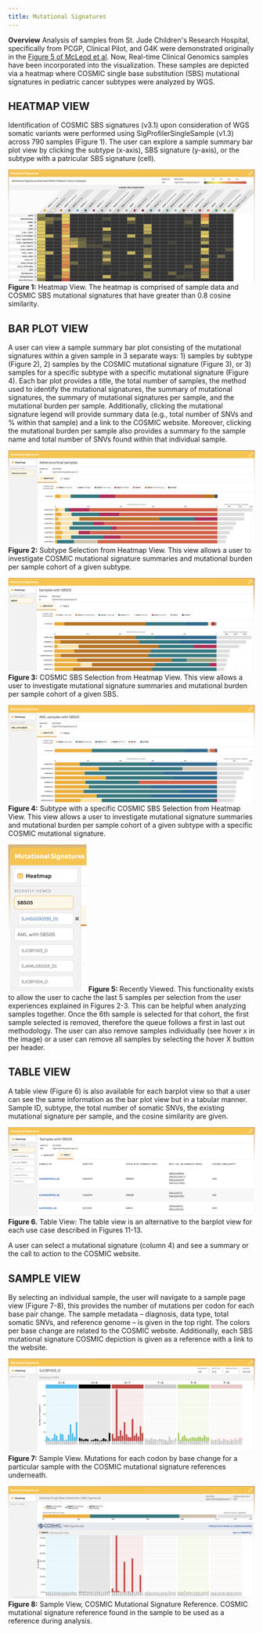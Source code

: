```yaml
---
title: Mutational Signatures
---
```


**Overview** 
Analysis of samples from St. Jude Children's Research Hospital, specifically from PCGP, Clinical Pilot, and G4K were demonstrated originally in the [Figure 5 of McLeod et al](https://cancerdiscovery.aacrjournals.org/content/11/5/1082.long). Now, Real-time Clinical Genomics samples have been incorporated into the visualization. These samples are depicted via a heatmap where COSMIC single base substitution (SBS) mutational signatures in pediatric cancer subtypes were analyzed by WGS.  

## HEATMAP VIEW 
Identification of COSMIC SBS signatures (v3.1) upon consideration of WGS somatic variants were performed using SigProfilerSingleSample (v1.3) across 790 samples (Figure 1). The user can explore a sample summary bar plot view by clicking the subtype (x-axis), SBS signature (y-axis), or the subtype with a patricular SBS signature (cell).

![](./Heatmap.png)
**Figure 1:** Heatmap View. The heatmap is comprised of sample data and COSMIC SBS mutational signatures that have greater than 0.8 cosine similarity.  

## BAR PLOT VIEW
A user can view a sample summary bar plot consisting of the mutational signatures within a given sample in 3 separate ways: 1) samples by subtype (Figure 2), 2) samples by the COSMIC mutational signature (Figure 3), or 3) samples for a specific subtype with a specific mutational signature (Figure 4). Each bar plot provides a title, the total number of samples, the method used to identify the mutational signatures, the summary of mutational signatures, the summary of mutational signatures per sample, and the mutational burden per sample. Additionally, clicking the mutational signature legend will provide summary data (e.g., total number of SNVs and % within that sample) and a link to the COSMIC website. Moreover, clicking the mutational burden per sample also provides a summary fo the sample name and total number of SNVs found within that individual sample.


![](./subtype_barplot.png)
**Figure 2:** Subtype Selection from Heatmap View. This view allows a user to investigate COSMIC mutational signature summaries and mutational burden per sample cohort of a given subtype. 


![](./SBS_barplot.png)
**Figure 3:** COSMIC SBS Selection from Heatmap View. This view allows a user to investigate mutational signature summaries and mutational burden per sample cohort of a given SBS. 


![](./subtype_sbs_barplot.png)
**Figure 4:** Subtype with a specific COSMIC SBS Selection from Heatmap View. This view allows a user to investigate mutational signature summaries and mutational burden per sample cohort of a given subtype with a specific COSMIC mutational signature. 


![](./recently_viewed.png)
**Figure 5:** Recently Viewed. This functionality exists to allow the user to cache the last 5 samples per selection from the user experiences explained in Figures 2-3. This can be helpful when analyzing samples together. Once the 6th sample is selected for that cohort, the first sample selected is removed, therefore the queue follows a first in last out methodology. The user can also remove samples individually (see hover x in the image) or a user can remove all samples by selecting the hover X button per header.

 

## TABLE VIEW 
A table view (Figure 6) is also available for each barplot view so that a user can see the same information as the bar plot view but in a tabular manner. Sample ID, subtype, the total number of somatic SNVs, the existing mutational signature per sample, and the cosine similarity are given.

![](./table_view.png)
**Figure 6.** Table View: The table view is an alternative to the barplot view for each use case described in Figures 11-13.

A user can select a mutational signature (column 4) and see a summary or the call to action to the COSMIC website. 

## SAMPLE VIEW 
By selecting an individual sample, the user will navigate to a sample page view (Figure 7-8), this provides the number of mutations per codon for each base pair change. The sample metadata – diagnosis, data type, total somatic SNVs, and reference genome – is given in the top right. The colors per base change are related to the COSMIC website. Additionally, each SBS mutational signature COSMIC depiction is given as a reference with a link to the website.

 
![](./sample_view.png)
**Figure 7:** Sample View. Mutations for each codon by base change for a particular sample with the COSMIC mutational signature references underneath.   

![](./sample_view_cosmic.png)
**Figure 8:** Sample View, COSMIC Mutational Signature Reference. COSMIC mutational signature reference found in the sample to be used as a reference during analysis.  

